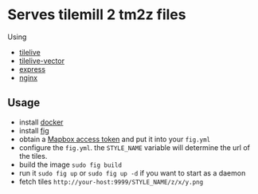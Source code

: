 # Serves tilemill 2 tm2z files

Using
- [tilelive](https://github.com/mapbox/tilelive.js)
- [tilelive-vector](https://github.com/mapbox/tilelive-vector)
- [express](https://github.com/visionmedia/express)
- [nginx](http://nginx.org/)


## Usage

- install [docker](https://www.docker.io)
- install [fig](http://www.fig.sh)
- obtain a [Mapbox access token](https://www.mapbox.com/help/create-api-access-token/) and put it into your `fig.yml`
- configure the `fig.yml`. the `STYLE_NAME` variable will determine the url of the tiles.
- build the image `sudo fig build`
- run it `sudo fig up` or `sudo fig up -d` if you want to start as a daemon
- fetch tiles `http://your-host:9999/STYLE_NAME/z/x/y.png`
